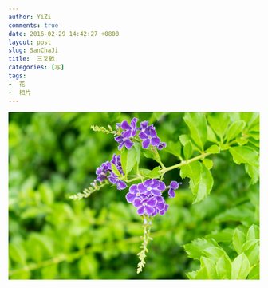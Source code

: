```yaml
---
author: YiZi
comments: true
date: 2016-02-29 14:42:27 +0800
layout: post
slug: SanChaJi
title:  三叉戟
categories: [写]
tags:
-  花
-  相片
---
```

![](/public/images/gallery/SanChaJi.jpg)
